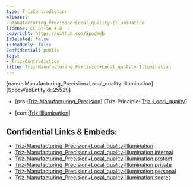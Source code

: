```yaml
---
type: TrizContradiction
aliases:
- Manufacturing_Precision+Local_quality-Illumination
license: CC BY-SA 4.0
copyright: https://github.com/SpocWeb
IsDeleted: false
IsReadOnly: false
Confidential: public
tags: 
- Triz/Contradiction
title: Triz-Manufacturing_Precision+Local_quality-Illumination
---
```

[name::Manufacturing_Precision+Local_quality-Illumination]
[SpocWebEntityId::25529]
+ [pro::[Triz-Manufacturing_Precision](tech/Triz/Parameter/Triz-Manufacturing_Precision.md)]
[Triz-Principle::[Triz-Local_quality](tech/Triz/Principle/Triz-Local_quality.md)]
- [con::[Triz-Illumination](tech/Triz/Parameter/Triz-Illumination.md)]



## Confidential Links & Embeds: 
- [Triz-Manufacturing_Precision+Local_quality-Illumination](../../../../_public/tech/Triz/Contradict/Triz-Manufacturing_Precision+Local_quality-Illumination.md) 
- [Triz-Manufacturing_Precision+Local_quality-Illumination.internal](../../../../_internal/tech/Triz/Contradict/Triz-Manufacturing_Precision+Local_quality-Illumination.internal.md) 
- [Triz-Manufacturing_Precision+Local_quality-Illumination.protect](../../../../_protect/tech/Triz/Contradict/Triz-Manufacturing_Precision+Local_quality-Illumination.protect.md) 
- [Triz-Manufacturing_Precision+Local_quality-Illumination.private](../../../../_private/tech/Triz/Contradict/Triz-Manufacturing_Precision+Local_quality-Illumination.private.md) 
- [Triz-Manufacturing_Precision+Local_quality-Illumination.personal](../../../../_personal/tech/Triz/Contradict/Triz-Manufacturing_Precision+Local_quality-Illumination.personal.md) 
- [Triz-Manufacturing_Precision+Local_quality-Illumination.secret](../../../../_secret/tech/Triz/Contradict/Triz-Manufacturing_Precision+Local_quality-Illumination.secret.md) 
